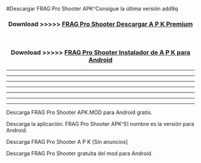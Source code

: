#Descargar FRAG Pro Shooter APK^Consigue la última versión add9q



<div align="center">
<h3>Download >>>>> <a href="https://es-sites.web.app/?es= FRAG Pro Shooter">FRAG Pro Shooter Descargar A P K Premium</a></h3><br>

<h3>Download >>>>> <a href="https://es-sites.web.app/?es= FRAG Pro Shooter">FRAG Pro Shooter Instalador de A P K para Android</a></h3>
</div>


----------------------------------------------------------

----------------------------------------------------------

----------------------------------------------------------

----------------------------------------------------------

----------------------------------------------------------

----------------------------------------------------------

----------------------------------------------------------

Descarga FRAG Pro Shooter APK.MOD para Android gratis.

Descarga la aplicación. FRAG Pro Shooter APK^El nombre es la versión para Android.

Descarga FRAG Pro Shooter A P K [Sin anuncios]

Descarga FRAG Pro Shooter gratuita del mod para Android.



